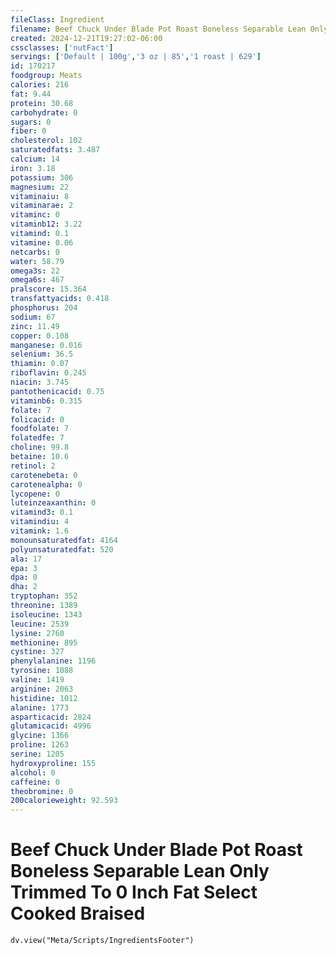 ```yaml
---
fileClass: Ingredient
filename: Beef Chuck Under Blade Pot Roast Boneless Separable Lean Only Trimmed To 0 Inch Fat Select Cooked Braised
created: 2024-12-21T19:27:02-06:00
cssclasses: ['nutFact']
servings: ['Default | 100g','3 oz | 85','1 roast | 629']
id: 170217
foodgroup: Meats
calories: 216
fat: 9.44
protein: 30.68
carbohydrate: 0
sugars: 0
fiber: 0
cholesterol: 102
saturatedfats: 3.487
calcium: 14
iron: 3.18
potassium: 306
magnesium: 22
vitaminaiu: 8
vitaminarae: 2
vitaminc: 0
vitaminb12: 3.22
vitamind: 0.1
vitamine: 0.06
netcarbs: 0
water: 58.79
omega3s: 22
omega6s: 467
pralscore: 15.364
transfattyacids: 0.418
phosphorus: 204
sodium: 67
zinc: 11.49
copper: 0.108
manganese: 0.016
selenium: 36.5
thiamin: 0.07
riboflavin: 0.245
niacin: 3.745
pantothenicacid: 0.75
vitaminb6: 0.315
folate: 7
folicacid: 0
foodfolate: 7
folatedfe: 7
choline: 99.8
betaine: 10.6
retinol: 2
carotenebeta: 0
carotenealpha: 0
lycopene: 0
luteinzeaxanthin: 0
vitamind3: 0.1
vitamindiu: 4
vitamink: 1.6
monounsaturatedfat: 4164
polyunsaturatedfat: 520
ala: 17
epa: 3
dpa: 0
dha: 2
tryptophan: 352
threonine: 1389
isoleucine: 1343
leucine: 2539
lysine: 2760
methionine: 895
cystine: 327
phenylalanine: 1196
tyrosine: 1088
valine: 1419
arginine: 2063
histidine: 1012
alanine: 1773
asparticacid: 2824
glutamicacid: 4996
glycine: 1366
proline: 1263
serine: 1205
hydroxyproline: 155
alcohol: 0
caffeine: 0
theobromine: 0
200calorieweight: 92.593
---
```


# Beef Chuck Under Blade Pot Roast Boneless Separable Lean Only Trimmed To 0 Inch Fat Select Cooked Braised

```dataviewjs
dv.view("Meta/Scripts/IngredientsFooter")
```